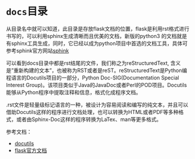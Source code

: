 # `docs`目录  
从目录名中就可以知道，此目录是存放flask文档的位置，flask是利用rst格式进行书写的，可以利用sphinx生成清晰而且优美的文档，新版的python3
的文档就是有sphinx工具生成，同时，它已经以成为python项目中首选的文档工具，具体可参考sphink官方网站[sphink](https://www.sphinx-doc.org/en/master/)  

可以看到docs目录中都是rst结尾的文件，我们称之为reStructuredText, 含义是”重新构建的文本”，也被称为RST或者是reST。reStructuredText是Python编程语言的Docutils项目的一部分，Python Doc-SIG(Documentation Special Interest Group)。该项目类似于Java的JavaDoc或者Perl的POD项目。Docutils能够从Python程序中提取注释和信息，格式化成程序文档。  

.rst文件是轻量级标记语言的一种，被设计为容易阅读和编写的纯文本，并且可以借助Docutils这样的程序进行文档处理，也可以转换为HTML或者PDF等多种格式，或者由Sphinx-Doc这样的程序转换为LaTex、man等更多格式。  

参考文档：  
* [docutils](https://docutils.sourceforge.io/docs/user/rst/quickref.html)
* [flask官方文档](https://flask.palletsprojects.com/en/1.1.x/)
